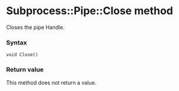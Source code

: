 # Subprocess::Pipe::Close method

Closes the pipe Handle.




### Syntax

```
void Close()
```




### Return value

This method does not return a value.
